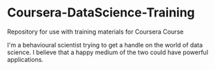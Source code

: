# Coursera-DataScience-Training
Repository for use with training materials for Coursera Course

I'm a behavioural scientist trying to get a handle on the world of data science. I believe that a happy medium of the two could have powerful applications.

